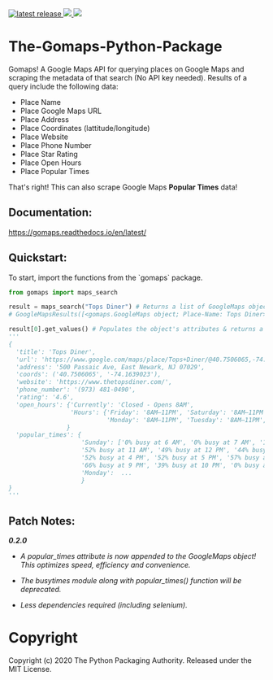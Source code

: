 <a href="https://pypi.org/project/gomaps">
  <img src="https://img.shields.io/pypi/v/gomaps.svg" alt="latest release" />
</a>

<a href="https://pepy.tech/project/gomaps/month">
  <img src="https://pepy.tech/badge/gomaps/month" />
</a>

<a href="https://gomaps.readthedocs.io/en/latest/">
  <img src="https://readthedocs.org/projects/gomaps/badge/" />
</a>

# The-Gomaps-Python-Package

Gomaps! A Google Maps API for querying places on Google Maps and scraping the metadata of that search (No API key needed). Results of a query include the following data:

* Place Name
* Place Google Maps URL
* Place Address
* Place Coordinates (lattitude/longitude)
* Place Website
* Place Phone Number
* Place Star Rating
* Place Open Hours
* Place Popular Times

That's right! This can also scrape Google Maps __Popular Times__ data!

<h2><b>Documentation:</b></h2>
<a href="https://gomaps.readthedocs.io/en/latest/">https://gomaps.readthedocs.io/en/latest/</a>

<h2><b>Quickstart:</b></h2>
To start, import the functions from the `gomaps` package.

```python
from gomaps import maps_search

result = maps_search("Tops Diner") # Returns a list of GoogleMaps objects
# GoogleMapsResults([<gomaps.GoogleMaps object; Place-Name: Tops Diner>])

result[0].get_values() # Populates the object's attributes & returns a dictionary
'''
{
  'title': 'Tops Diner',
  'url': 'https://www.google.com/maps/place/Tops+Diner/@40.7506065,-74.1639023,17z/data=!4m2!3m1!1s0x89c2547b4ec3235b:0x7342f11f69197f92!8m2!3d40.7506065!4d-74.1639023',
  'address': '500 Passaic Ave, East Newark, NJ 07029',
  'coords': ('40.7506065', '-74.1639023'),
  'website': 'https://www.thetopsdiner.com/',
  'phone_number': '(973) 481-0490',
  'rating': '4.6',
  'open_hours': {'Currently': 'Closed - Opens 8AM',
                 'Hours': {'Friday': '8AM–11PM', 'Saturday': '8AM–11PM', 'Sunday': '8AM–11PM',
                           'Monday': '8AM–11PM', 'Tuesday': '8AM–11PM', 'Wednesday': '8AM–11PM', 'Thursday': '8AM–11PM'}
                }
  'popular_times': {
                    'Sunday': ['0% busy at 6 AM', '0% busy at 7 AM', '19% busy at 8 AM', '35% busy at 9 AM', '48% busy at 10 AM',
                    '52% busy at 11 AM', '49% busy at 12 PM', '44% busy at 1 PM', '45% busy at 2 PM', '49% busy at 3 PM',
                    '52% busy at 4 PM', '52% busy at 5 PM', '57% busy at 6 PM', '70% busy at 7 PM', '78% busy at 8 PM',
                    '66% busy at 9 PM', '39% busy at 10 PM', '0% busy at 11 PM'], 
                    'Monday':  ...
                    }
}
'''
```

<h2><b>Patch Notes:</b></h2>
<i><b>0.2.0</b>
  
  - A popular_times attribute is now appended to the GoogleMaps object! This optimizes speed, efficiency and convenience.

  - The busytimes module along with popular_times() function will be deprecated.
  
  - Less dependencies required (including selenium).
</i>

# Copyright
Copyright (c) 2020 The Python Packaging Authority. Released under the MIT License.
